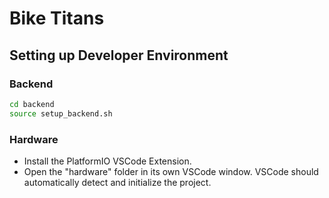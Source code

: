 # Bike Titans

## Setting up Developer Environment

### Backend
```sh
cd backend
source setup_backend.sh
```

### Hardware
* Install the PlatformIO VSCode Extension.
* Open the "hardware" folder in its own VSCode window. VSCode should automatically detect and initialize the project. 